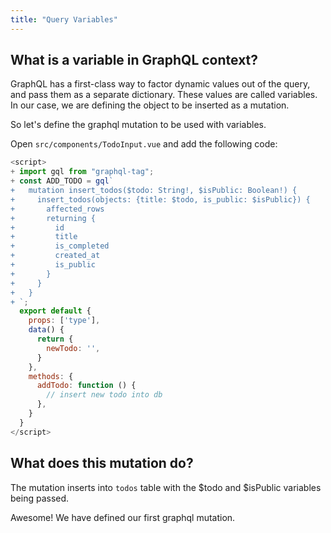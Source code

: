 ```yaml
---
title: "Query Variables"
---
```


What is a variable in GraphQL context?
-------------------------------------
GraphQL has a first-class way to factor dynamic values out of the query, and pass them as a separate dictionary. These values are called variables. In our case, we are defining the object to be inserted as a mutation.

So let's define the graphql mutation to be used with variables.

Open `src/components/TodoInput.vue` and add the following code:

```javascript
<script>
+ import gql from "graphql-tag";
+ const ADD_TODO = gql`
+   mutation insert_todos($todo: String!, $isPublic: Boolean!) {
+     insert_todos(objects: {title: $todo, is_public: $isPublic}) {
+       affected_rows
+       returning {
+         id
+         title
+         is_completed
+         created_at
+         is_public
+       }
+     }
+   }
+ `;
  export default {
    props: ['type'],
    data() {
      return {
        newTodo: '',
      }
    },
    methods: {
      addTodo: function () {
        // insert new todo into db
      },
    }
  }
</script>
```

What does this mutation do?
---------------------------
The mutation inserts into `todos` table with the $todo and $isPublic variables being passed.

Awesome! We have defined our first graphql mutation.
